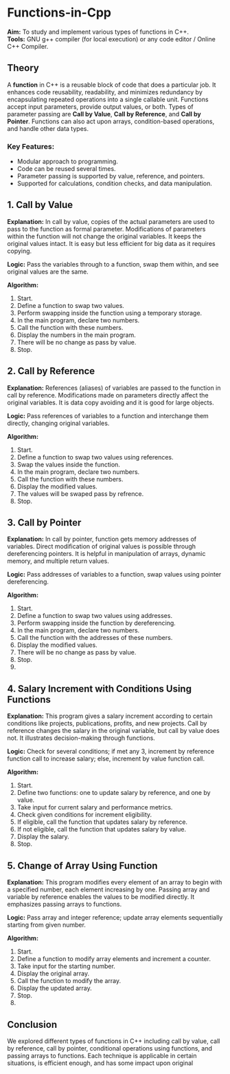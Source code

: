 # Functions-in-Cpp
**Aim:** To study and implement various types of functions in C++.  
**Tools:** GNU g++ compiler (for local execution) or any code editor / Online C++ Compiler.  

## Theory

A **function** in C++ is a reusable block of code that does a particular job. It enhances code reusability, readability, and minimizes redundancy by encapsulating repeated operations into a single callable unit. Functions accept input parameters, provide output values, or both.
Types of parameter passing are **Call by Value**, **Call by Reference**, and **Call by Pointer**. Functions can also act upon arrays, condition-based operations, and handle other data types.

### Key Features:
- Modular approach to programming.
- Code can be reused several times.
- Parameter passing is supported by value, reference, and pointers.
- Supported for calculations, condition checks, and data manipulation.

## 1. Call by Value
**Explanation:**
In call by value, copies of the actual parameters are used to pass to the function as formal parameter. Modifications of parameters within the function will not change the original variables. It keeps the original values intact.
It is easy but less efficient for big data as it requires copying.

**Logic:**
Pass the variables through to a function, swap them within, and see original values are the same. 

**Algorithm:**
1. Start.  
2. Define a function to swap two values.  
3. Perform swapping inside the function using a temporary storage.  
4. In the main program, declare two numbers.  
5. Call the function with these numbers.  
6. Display the numbers in the main program.
7. There will be no change as  pass by value.  
8. Stop.  


## 2. Call by Reference
**Explanation:**
References (aliases) of variables are passed to the function in call by reference. Modifications made on parameters directly affect the original variables.
It is data copy avoiding and it is good for large objects.

**Logic:**
Pass references of variables to a function and interchange them directly, changing original variables.

**Algorithm:**
1. Start.  
2. Define a function to swap two values using references.  
3. Swap the values inside the function.  
4. In the main program, declare two numbers.  
5. Call the function with these numbers.  
6. Display the modified values.  
7. The values will be swaped pass by refrence.  
8. Stop.  


## 3. Call by Pointer
**Explanation:**
In call by pointer, function gets memory addresses of variables. Direct modification of original values is possible through dereferencing pointers.
It is helpful in manipulation of arrays, dynamic memory, and multiple return values.

**Logic:**
Pass addresses of variables to a function, swap values using pointer dereferencing. 

**Algorithm:**
1. Start.  
2. Define a function to swap two values using addresses.  
3. Perform swapping inside the function by dereferencing.  
4. In the main program, declare two numbers.  
5. Call the function with the addresses of these numbers.  
6. Display the modified values.
7. There will be no change as  pass by value.    
8. Stop.
9. 
## 4. Salary Increment with Conditions Using Functions
**Explanation:**
This program gives a salary increment according to certain conditions like projects, publications, profits, and new projects. Call by reference changes the salary in the original variable, but call by value does not.
It illustrates decision-making through functions.

**Logic:**
Check for several conditions; if met any 3, increment by reference function call to increase salary; else, increment by value function call. 

**Algorithm:**
1. Start.  
2. Define two functions: one to update salary by reference, and one by value.  
3. Take input for current salary and performance metrics.  
4. Check given conditions for increment eligibility.  
5. If eligible, call the function that updates salary by reference.  
6. If not eligible, call the function that updates salary by value.  
7. Display the salary.  
8. Stop.  

## 5. Change of Array Using Function
**Explanation:**
This program modifies every element of an array to begin with a specified number, each element increasing by one. Passing array and variable by reference enables the values to be modified directly.
It emphasizes passing arrays to functions.

**Logic:**
Pass array and integer reference; update array elements sequentially starting from given number.

**Algorithm:**
1. Start.  
2. Define a function to modify array elements and increment a counter.  
3. Take input for the starting number.  
4. Display the original array.  
5. Call the function to modify the array.  
6. Display the updated array.  
7. Stop.
8.   
## Conclusion
We explored different types of functions in C++ including call by value, call by reference, call by pointer, conditional operations using functions, and passing arrays to functions. Each technique is applicable in certain situations, is efficient enough, and has some impact upon original 
